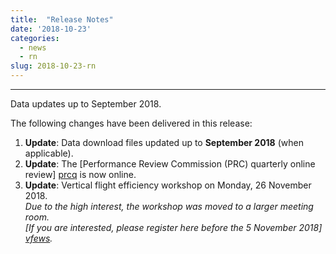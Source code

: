 ```yaml
---
title:  "Release Notes"
date: '2018-10-23'
categories:
  - news
  - rn
slug: 2018-10-23-rn
---
```

---

Data updates up to September 2018.

The following changes have been delivered in this release:

1. **Update**: Data download files updated up to **September 2018** (when applicable).
1. **Update**: The [Performance Review Commission (PRC) quarterly online review] [prcq] is now online.
1. **Update**: Vertical flight efficiency workshop on Monday, 26 November 2018. <br>
    *Due to the high interest, the workshop was moved to a larger meeting room. <br>
     [If you are interested, please register here before the 5 November 2018] [vfews].*


[prcq]: <{{ "/prcq/" | prepend: site.baseurl | prepend: site.url }}> "PRC Quarterly"
[vfews]: <https://www.eurocontrol.int/events/vertical-flight-efficiency-workshop> "Workshop on vertical flight efficiency"